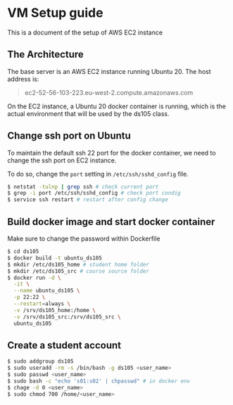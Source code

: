 # VM Setup guide

This is a document of the setup of AWS EC2 instance

## The Architecture

The base server is an AWS EC2 instance running Ubuntu 20. The host address is:

> ec2-52-56-103-223.eu-west-2.compute.amazonaws.com

On the EC2 instance, a Ubuntu 20 docker container is running, which is the actual environment that will be used by the ds105 class.

## Change ssh port on Ubuntu

To maintain the default ssh 22 port for the docker container, we need to change the ssh port on EC2 instance.

To do so, change the `port` setting in `/etc/ssh/sshd_config` file.

```bash
$ netstat -tulnp | grep ssh # check current port
$ grep -i port /etc/ssh/sshd_config # check port condig
$ service ssh restart # restart after config change
```

## Build docker image and start docker container

Make sure to change the password within Dockerfile

```bash
$ cd ds105
$ docker build -t ubuntu_ds105
$ mkdir /etc/ds105_home # student home folder
$ mkdir /etc/ds105_src # course source folder
$ docker run -d \
  -it \
  --name ubuntu_ds105 \
  -p 22:22 \
  --restart=always \
  -v /srv/ds105_home:/home \
  -v /srv/ds105_src:/srv/ds105_src \
  ubuntu_ds105
```

## Create a student account
```bash
$ sudo addgroup ds105
$ sudo useradd -rm -s /bin/bash -g ds105 <user_name>
$ sudo passwd <user_name>
$ sudo bash -c "echo 's01:s02' | chpasswd" # in docker env
$ chage -d 0 <user_name>
$ sudo chmod 700 /home/<user_name>
```